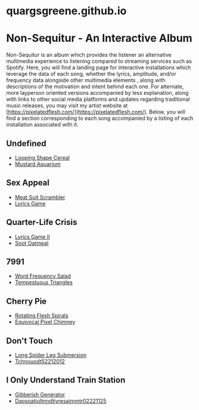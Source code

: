 # quargsgreene.github.io

Non-Sequitur - An Interactive Album
===================================

Non-Sequitur is an album which provides the listener an alternative multimedia experience to listening compared to streaming services such as Spotify. 
Here, you will find a landing page for interactive installations which leverage the data of each song, whether the lyrics, amplitude, and/or 
frequency data alongside other multimedia elements , along with descriptions of the motivation and intent behind each one. For alternate, more layperson oriented versions accompanied by less explanation, along with links to other social media platforms and updates regarding traditional music releases, 
you may visit my artist website at [https://pixelatedflesh.com/](https://pixelatedflesh.com/). Below, you will find a section corresponding to each song accompanied by a listing of each installation associated with it.

Undefined
---------

* [Looping Shape Cereal](https://quargsgreene.github.io/Looping-Shape-Cereal/)
* [Mustard Aquarium](https://quargsgreene.github.io/Mustard-Aquarium/)

Sex Appeal
----------
* [Meat Suit Scrambler](https://quargsgreene.github.io/meat-suit-scrambler/dist/index.html)
* [Lyrics Game](https://quargsgreene.github.io/Lyrics-Game/)

Quarter-Life Crisis
-------------------

* [Lyrics Game II](https://quargsgreene.github.io/Lyrics-Game-II/)
* [Soot Oatmeal](https://quargsgreene.github.io/Soot-Oatmeal/)

7991
----

* [Word Frequency Salad](https://quargsgreene.github.io/word-frequency-salad/)
* [Tempestuous Triangles](https://quargsgreene.github.io/tempestuous-triangles/)

Cherry Pie
----------

* [Rotating Flesh Spirals](https://quargsgreene.github.io/rotating-flesh-spirals/)
* [Equivocal Pixel Chimney](https://quargsgreene.github.io/equivocal-pixel-chimney/dist/index.html)

Don't Touch
-----------
* [Long Spider Leg Submersion](https://quargsgreene.github.io/long-spider-leg-submersion/)
* [Tchnouodt52212012](https://quargsgreene.github.io/tchnouodt52212012/)

I Only Understand Train Station
-------------------------------
* [Gibberish Generator](https://quargsgreene.github.io/gibberish-generator/)
* [Daosoatiultnndtiyresainnntr02221125]()



